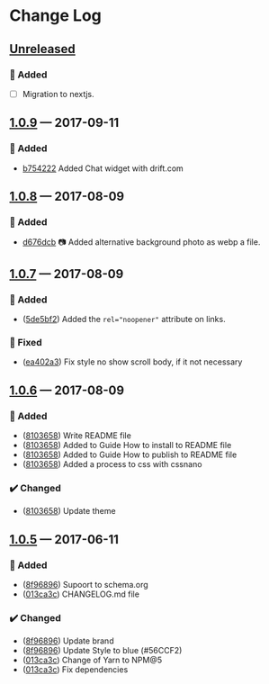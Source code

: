 # Change Log

## [Unreleased][]
### 🚀 Added
- [ ] Migration to nextjs.

## [1.0.9][] — 2017-09-11
### 🚀 Added
- [b754222][] Added Chat widget with drift.com


## [1.0.8][] — 2017-08-09
### 🚀 Added
- [d676dcb][] 📷 Added alternative background photo as webp a file.


## [1.0.7][] — 2017-08-09
### 🚀 Added
- ([5de5bf2][]) Added the `rel="noopener"` attribute on links.

### 🔧 Fixed
- ([ea402a3][]) Fix style no show scroll body, if it not necessary


## [1.0.6][] — 2017-08-09
### 🚀 Added
- ([8103658][]) Write README file
- ([8103658][]) Added to Guide How to install to README file
- ([8103658][]) Added to Guide How to publish to README file
- ([8103658][]) Added a process to css with cssnano

### ✔️ Changed
- ([8103658][]) Update theme


## [1.0.5][] — 2017-06-11
### 🚀 Added
- ([8f96896][]) Supoort to schema.org
- ([013ca3c][]) CHANGELOG.md file

### ✔️ Changed
- ([8f96896][]) Update brand
- ([8f96896][]) Update Style to blue (#56CCF2)
- ([013ca3c][]) Change of Yarn to NPM@5
- ([013ca3c][]) Fix dependencies

[013ca3c]: https://github.com/JonDotsoy/jondosoy-www/commit/013ca3c
[8f96896]: https://github.com/JonDotsoy/jondosoy-www/commit/8f96896
[8103658]: https://github.com/JonDotsoy/jondosoy-www/commit/8103658
[5de5bf2]: https://github.com/JonDotsoy/jondosoy-www/commit/5de5bf2
[ea402a3]: https://github.com/JonDotsoy/jondosoy-www/commit/ea402a3
[d676dcb]: https://github.com/JonDotsoy/jondosoy-www/commit/d676dcb
[b754222]: https://github.com/JonDotsoy/jondosoy-www/commit/b754222
[1.0.5]: https://github.com/JonDotsoy/JonDotsoy-www/compare/57e2902...v1.0.5
[1.0.6]: https://github.com/JonDotsoy/JonDotsoy-www/compare/v1.0.5...v1.0.6
[1.0.7]: https://github.com/JonDotsoy/JonDotsoy-www/compare/v1.0.6...v1.0.7
[1.0.8]: https://github.com/JonDotsoy/JonDotsoy-www/compare/v1.0.6...v1.0.8
[1.0.9]: https://github.com/JonDotsoy/JonDotsoy-www/compare/v1.0.8...v1.0.9
[Unreleased]: https://github.com/JonDotsoy/JonDotsoy-www/compare/v1.0.9...HEAD
